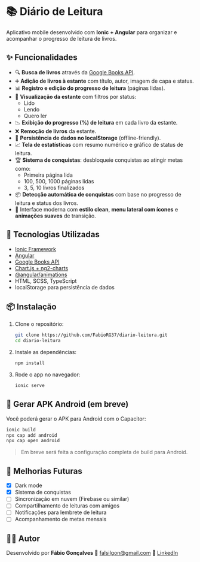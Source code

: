 # 📚 Diário de Leitura

Aplicativo mobile desenvolvido com **Ionic + Angular** para organizar e acompanhar o progresso de leitura de livros.

## ✨ Funcionalidades

- 🔍 **Busca de livros** através da [Google Books API](https://developers.google.com/books).
- ➕ **Adição de livros à estante** com título, autor, imagem de capa e status.
- 📊 **Registro e edição do progresso de leitura** (páginas lidas).
- 📖 **Visualização da estante** com filtros por status:
  - Lido
  - Lendo
  - Quero ler
- 📉 **Exibição do progresso (%) de leitura** em cada livro da estante.
- ❌ **Remoção de livros** da estante.
- 🧠 **Persistência de dados no localStorage** (offline-friendly).
- 📈 **Tela de estatísticas** com resumo numérico e gráfico de status de leitura.
- 🏆 **Sistema de conquistas**: desbloqueie conquistas ao atingir metas como:
  - Primeira página lida
  - 100, 500, 1000 páginas lidas
  - 3, 5, 10 livros finalizados
- 📦 **Detecção automática de conquistas** com base no progresso de leitura e status dos livros.
- 🎨 Interface moderna com **estilo clean**, **menu lateral com ícones** e **animações suaves** de transição.

## 🧱 Tecnologias Utilizadas

- [Ionic Framework](https://ionicframework.com/)
- [Angular](https://angular.io/)
- [Google Books API](https://developers.google.com/books)
- [Chart.js + ng2-charts](https://www.chartjs.org/)
- [@angular/animations](https://angular.io/guide/animations)
- HTML, SCSS, TypeScript
- localStorage para persistência de dados

## 📦 Instalação

1. Clone o repositório:
   ```bash
   git clone https://github.com/FabioRG37/diario-leitura.git
   cd diario-leitura
   ```

2. Instale as dependências:

   ```bash
   npm install
   ```

3. Rode o app no navegador:

   ```bash
   ionic serve
   ```

## 📱 Gerar APK Android (em breve)

Você poderá gerar o APK para Android com o Capacitor:

   ```bash
   ionic build
   npx cap add android
   npx cap open android
   ```

> Em breve será feita a configuração completa de build para Android.

## 🧩 Melhorias Futuras

* [x] Dark mode
* [x] Sistema de conquistas
* [ ] Sincronização em nuvem (Firebase ou similar)
* [ ] Compartilhamento de leituras com amigos
* [ ] Notificações para lembrete de leitura
* [ ] Acompanhamento de metas mensais

## 🧑‍💻 Autor

Desenvolvido por **Fábio Gonçalves**
📨 [falsilgon@gmail.com](mailto:falsilgon@gmail.com)
🔗 [LinkedIn](https://www.linkedin.com/in/f%C3%A1bio-gon%C3%A7alves-509bb330/)

```